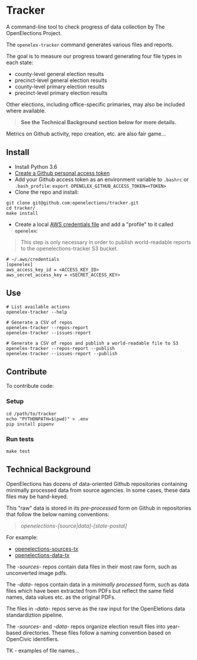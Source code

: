 # Tracker

A command-line tool to check progress of data collection by The OpenElections Project.

The `openelex-tracker` command generates various files and reports.

The goal is to measure our progress toward generating four file types in each state:

* county-level general election results
* precinct-level general election results
* county-level primary election results
* precinct-level primary election results

Other elections, including office-specific primaries, may also be included where available.

> **See the Technical Background section below for more details.**

Metrics on Github activity, repo creation, etc. are also fair game...

## Install

* Install Python 3.6 
* [Create a Github personal access token](https://help.github.com/articles/creating-a-personal-access-token-for-the-command-line/)
* Add your Github access token as an environment variable to `.bashrc` or `.bash_profile`: `export OPENELEX_GITHUB_ACCESS_TOKEN=<TOKEN>`
* Clone the repo and install:

```
git clone git@github.com:openelections/tracker.git
cd tracker/
make install
```

* Create a local [AWS credentials file](http://boto3.readthedocs.io/en/latest/guide/configuration.html#shared-credentials-file) and add a "profile" to it called `openelex`:

> This step is only necessary in order to publish world-readable reports to the openelections-tracker S3 bucket.

```
# ~/.aws/credentials
[openelex]
aws_access_key_id = <ACCESS_KEY_ID>
aws_secret_access_key = <SECRET_ACCESS_KEY>
```

##  Use

```
# List available actions
openelex-tracker --help

# Generate a CSV of repos
openelex-tracker --repos-report
openelex-tracker --issues-report

# Generate a CSV of repos and publish a world-readable file to S3
openelex-tracker --repos-report --publish
openelex-tracker --issues-report --publish
```

## Contribute

To contribute code:

### Setup

```
cd /path/to/tracker
echo "PYTHONPATH=$(pwd)" > .env
pip install pipenv
```

### Run tests

```
make test
```

## Technical Background

OpenElections has dozens of data-oriented Github repositories containing minimally processed 
data from source agencies. In some cases, these data files may be hand-keyed.

This "raw" data is stored in its *pre-processed* form on Github in
repositories that follow the below naming conventions:

 >  *openelections-[source|data]-[state-postal]*

For example:

* [openelections-sources-tx](https://github.com/openelections/openelections-data-tx)
* [openelections-data-tx](https://github.com/openelections/openelections-data-tx)

The *-sources-* repos contain data files in their most raw form, such as unconverted image pdfs. 

The *-data-* repos contain data in a *minimally processed* form, such as data files which have been extracted from PDFs but reflect the same field names, data values etc. as the original PDFs.

The files in *-data-* repos serve as the raw input for the OpenEletions data standardiztion pipeline.

The *-sources-* and *-data-* repos organize election result files into year-based directories. These files follow a naming convention based on OpenCivic identifiers.

TK - examples of file names...



